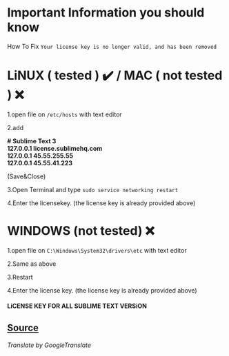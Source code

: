 # Important Information you should know
How To Fix `Your license key is no longer valid, and has been removed`
# LiNUX ( tested ) ✔️ / MAC ( not tested ) ❌
1.open file on `/etc/hosts` with text editor

2.add


__# Sublime Text 3\
127.0.0.1 license.sublimehq.com\
127.0.0.1 45.55.255.55\
127.0.0.1 45.55.41.223__

(Save&Close)

3.Open Terminal and type `sudo service networking restart`

4.Enter the licensekey. (the license key is already provided above)

# WINDOWS (not tested) ❌
1.open file on `C:\Windows\System32\drivers\etc` with text editor

2.Same as above

3.Restart

4.Enter the license key. (the license key is already provided above)

#### LiCENSE KEY FOR ALL SUBLIME TEXT VERSiON
## [Source](http://bit.ly/SublimeKEY)
###### Translate by GoogleTranslate
